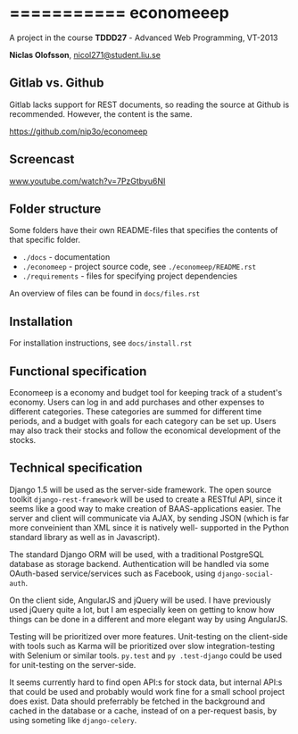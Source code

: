 ===========
economeeep
===========

A project in the course **TDDD27** - Advanced Web Programming, VT-2013

**Niclas Olofsson**, nicol271@student.liu.se


Gitlab vs. Github
------------------
Gitlab lacks support for REST documents, so reading the source at Github
is recommended. However, the content is the same.

https://github.com/nip3o/economeep


Screencast
-----------
www.youtube.com/watch?v=7PzGtbyu6NI


Folder structure
-----------------
Some folders have their own README-files that specifies the contents of
that specific folder.

* ``./docs`` - documentation
* ``./economeep`` - project source code, see ``./economeep/README.rst``
* ``./requirements`` - files for specifying project dependencies

An overview of files can be found in ``docs/files.rst``


Installation
-------------
For installation instructions, see ``docs/install.rst``


Functional specification
-------------------------

Economeep is a economy and budget tool for keeping track of a student's
economy. Users can log in and add purchases and other expenses to
different categories. These categories are summed for different time
periods, and a budget with goals for each category can be set up.  Users
may also track their stocks and follow the economical development of the
stocks.


Technical specification
------------------------

Django 1.5 will be used as the server-side framework. The open source
toolkit ``django-rest-framework`` will be used to create a RESTful API,
since it seems like a good way to make creation of BAAS-applications
easier. The server and client will communicate via AJAX, by sending JSON
(which is far more conveinient than XML since it is natively well-
supported in the Python standard library as well as in Javascript).

The standard Django ORM will be used, with a traditional PostgreSQL
database as storage backend. Authentication will be handled via some
OAuth-based service/services such as Facebook, using ``django-social-auth``.

On the client side, AngularJS and jQuery will be used. I have previously
used jQuery quite a lot, but I am especially keen on getting to know how
things can be done in a different and more elegant way by using
AngularJS.

Testing will be prioritized over more features. Unit-testing on the
client-side with tools such as Karma will be prioritized over slow
integration-testing with Selenium or similar tools. ``py.test`` and ``py
.test-django`` could be used for unit-testing on the server-side.

It seems currently hard to find open API:s for stock data, but internal
API:s that could be used and probably would work fine for a small school
project does exist. Data should preferrably be fetched in the background
and cached in the database or a cache, instead of on a per-request
basis, by using someting like ``django-celery``.
